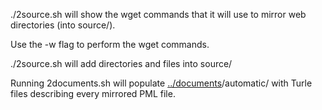 ./2source.sh will show the wget commands that it will use to mirror web directories (into source/).

Use the -w flag to perform the wget commands.

./2source.sh will add directories and files into source/

Running 2documents.sh will populate [../documents](https://github.com/timrdf/plunk/tree/master/instances/documents)/automatic/ with Turle files describing every mirrored PML file.

